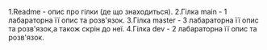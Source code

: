 1.Readme - опис про гілки (де що знаходиться).
2.Гілка main - 1 лабараторна її опис та розв'язок.
3.Гілка master - 3 лабараторна її опис та розв'язок,а також скрін до неї.
4.Гілка dev - 2 лабараторна її опис та розв'язок.